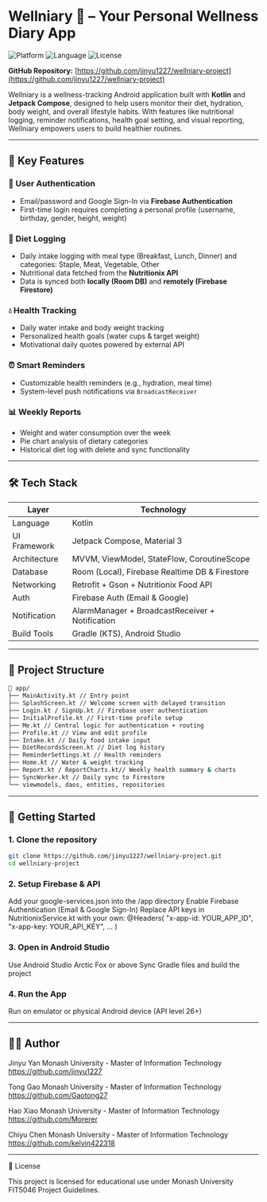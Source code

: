 # Wellniary 📘 – Your Personal Wellness Diary App
![Platform](https://img.shields.io/badge/platform-Android-blue)
![Language](https://img.shields.io/badge/language-Kotlin-orange)
![License](https://img.shields.io/badge/license-Academic-informational)

**GitHub Repository:** [https://github.com/jinyu1227/wellniary-project](https://github.com/jinyu1227/wellniary-project)

Wellniary is a wellness-tracking Android application built with **Kotlin** and **Jetpack Compose**, designed to help users monitor their diet, hydration, body weight, and overall lifestyle habits. With features like nutritional logging, reminder notifications, health goal setting, and visual reporting, Wellniary empowers users to build healthier routines.

---

## 🌟 Key Features

### 👤 User Authentication
- Email/password and Google Sign-In via **Firebase Authentication**
- First-time login requires completing a personal profile (username, birthday, gender, height, weight)

### 🥗 Diet Logging
- Daily intake logging with meal type (Breakfast, Lunch, Dinner) and categories: Staple, Meat, Vegetable, Other
- Nutritional data fetched from the **Nutritionix API**
- Data is synced both **locally (Room DB)** and **remotely (Firebase Firestore)**

### 💧 Health Tracking
- Daily water intake and body weight tracking
- Personalized health goals (water cups & target weight)
- Motivational daily quotes powered by external API

### ⏰ Smart Reminders
- Customizable health reminders (e.g., hydration, meal time)
- System-level push notifications via `BroadcastReceiver`

### 📊 Weekly Reports
- Weight and water consumption over the week
- Pie chart analysis of dietary categories
- Historical diet log with delete and sync functionality

---

## 🛠️ Tech Stack

| Layer            | Technology                                        |
|------------------|---------------------------------------------------|
| Language         | Kotlin                                            |
| UI Framework     | Jetpack Compose, Material 3                       |
| Architecture     | MVVM, ViewModel, StateFlow, CoroutineScope        |
| Database         | Room (Local), Firebase Realtime DB & Firestore    |
| Networking       | Retrofit + Gson + Nutritionix Food API           |
| Auth             | Firebase Auth (Email & Google)                    |
| Notification     | AlarmManager + BroadcastReceiver + Notification  |
| Build Tools      | Gradle (KTS), Android Studio                      |

---

## 📁 Project Structure
```bash
📁 app/
├── MainActivity.kt // Entry point
├── SplashScreen.kt // Welcome screen with delayed transition
├── Login.kt / SignUp.kt // Firebase user authentication
├── InitialProfile.kt // First-time profile setup
├── Me.kt // Central logic for authentication + routing
├── Profile.kt // View and edit profile
├── Intake.kt // Daily food intake input
├── DietRecordsScreen.kt // Diet log history
├── ReminderSettings.kt // Health reminders
├── Home.kt // Water & weight tracking
├── Report.kt / ReportCharts.kt// Weekly health summary & charts
├── SyncWorker.kt // Daily sync to Firestore
└── viewmodels, daos, entities, repositories
```

---

## 🚀 Getting Started

### 1. Clone the repository
```bash
git clone https://github.com/jinyu1227/wellniary-project.git
cd wellniary-project
```
### 2. Setup Firebase & API
Add your google-services.json into the /app directory
Enable Firebase Authentication (Email & Google Sign-In)
Replace API keys in NutritionixService.kt with your own:
@Headers(
  "x-app-id: YOUR_APP_ID",
  "x-app-key: YOUR_API_KEY",
  ...
)

### 3. Open in Android Studio
Use Android Studio Arctic Fox or above
Sync Gradle files and build the project

### 4. Run the App
Run on emulator or physical Android device (API level 26+)

---

## 👨‍💻 Author

Jinyu Yan
Monash University - Master of Information Technology
https://github.com/jinyu1227

Tong Gao
Monash University - Master of Information Technology
https://github.com/Gaotong27

Hao Xiao
Monash University - Master of Information Technology
https://github.com/Morerer

Chiyu Chen
Monash University - Master of Information Technology
https://github.com/kelvin422318

---

📜 License

This project is licensed for educational use under Monash University FIT5046 Project Guidelines.
